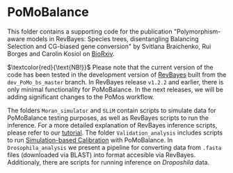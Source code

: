 # PoMoBalance

This folder contains a supporting code for the publication "Polymorphism-aware models in RevBayes: Species trees, disentangling Balancing Selection and CG-biased gene conversion" by Svitlana Braichenko, Rui Borges and Carolin Kosiol on [BioRxiv](https://www.biorxiv.org/content/10.1101/2023.12.11.571102v1).

$\textcolor{red}{\text{NB!}}$ Please note that the current version of the code has been tested in the development version of [RevBayes](https://github.com/revbayes/revbayes) built from the `dev_PoMo_bs_master` branch. In RevBayes release `v1.2.2` and earlier, there is only minimal functionality for PoMoBalance. In the next releases, we will be adding significant changes to the PoMos workflow.

The folders `Moran_simulator` and `SLiM` contain scripts to simulate data for PoMoBalance testing purposes, as well as RevBayes scripts to run the inference. For a more detailed explanation of RevBayes inference scripts, please refer to our [tutorial](https://revbayes.github.io/tutorials/pomobalance/). The folder `Validation_analysis` includes scripts to run [Simulation-based Calibration](https://revbayes.github.io/developer/validation/) with PoMoBalance. In `Drosophila_analysis` we present a pipeline for converting data from `.fasta` files (downloaded via BLAST) into format accesible via RevBayes. Additionaly, there are scripts for running inference on *Droposhila* data.
